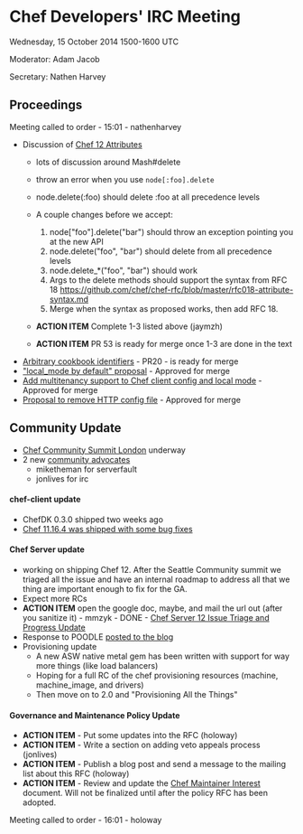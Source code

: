 # Chef Developers' IRC Meeting

Wednesday, 15 October 2014 1500-1600 UTC

Moderator: Adam Jacob

Secretary: Nathen Harvey

## Proceedings
Meeting called to order - 15:01 - nathenharvey

* Discussion of [Chef 12 Attributes](https://github.com/chef/chef-rfc/pull/53)
  * lots of discussion around Mash#delete
  * throw an error when you use `node[:foo].delete`
  * node.delete(:foo) should delete :foo at all precedence levels

  * A couple changes before we accept:
    1.  node["foo"].delete("bar") should throw an exception pointing you at the new API
    1.  node.delete("foo", "bar") should delete from all precedence levels
    1.  node.delete_*("foo", "bar") should work
    1.  Args to the delete methods should support the syntax from RFC 18 https://github.com/chef/chef-rfc/blob/master/rfc018-attribute-syntax.md
    1. Merge when the syntax as proposed works, then add RFC 18.

  * **ACTION ITEM** Complete 1-3 listed above (jaymzh)
  * **ACTION ITEM** PR 53 is ready for merge once 1-3 are done in the text
* [Arbitrary cookbook identifiers](https://github.com/chef/chef-rfc/pull/20) - PR20 - is ready for merge
* ["local_mode by default" proposal](https://github.com/chef/chef-rfc/pull/48) - Approved for merge
* [Add multitenancy support to Chef client config and local mode](https://github.com/chef/chef-rfc/pull/49) - Approved for merge
* [Proposal to remove HTTP config file](https://github.com/chef/chef-rfc/pull/50) - Approved for merge


## Community Update

* [Chef Community Summit London](https://github.com/chef/chef-summit-2014/wiki/Chef-Community-Summit---London---2014) underway
* 2 new [community advocates](https://github.com/chef/chef-rfc/blob/master/rfc020-community-guidelines.md)
  * miketheman for serverfault
  * jonlives for irc

#### chef-client update

* ChefDK 0.3.0 shipped two weeks ago
* [Chef 11.16.4 was shipped with some bug fixes](https://www.getchef.com/blog/2014/10/08/chef-client-release-11-16-4/)


#### Chef Server update

* working on shipping Chef 12. After the Seattle Community summit we triaged all the issue and have an internal roadmap to address all that we thing are important enough to fix for the GA.
* Expect more RCs
* **ACTION ITEM** open the google doc, maybe, and mail the url out (after you sanitize it) - mmzyk - DONE - [Chef Server 12 Issue Triage and Progress Update](https://docs.google.com/a/opscode.com/document/d/1xqVTMt1_8q23VCkQOQGFcMMvSf3ZKj1wjsmx8O7vqRI/edit)
* Response to POODLE [posted to the blog](https://www.getchef.com/blog/2014/10/14/security-response-ssl-poodle-attack-and-mitigation/)
* Provisioning update
  * A new ASW native metal gem has been written with support for way more things (like load balancers)
  * Hoping for a full RC of the chef provisioning resources (machine, machine_image, and drivers)
  * Then move on to 2.0 and "Provisioning All the Things"

#### Governance and Maintenance Policy Update

* **ACTION ITEM** - Put some updates into the RFC (holoway)
* **ACTION ITEM** - Write a section on adding veto appeals process (jonlives)
* **ACTION ITEM** - Publish a blog post and send a message to the mailing list about this RFC (holoway)
* **ACTION ITEM** - Review and update the [Chef Maintainer Interest](https://docs.google.com/document/d/1I1GeXy0BHfy2grP2P46Ob1HAATmH9Xr8v46bSvElFSA/edit?usp=sharing) document.  Will not be finalized until after the policy RFC has been adopted.


Meeting called to order - 16:01 - holoway
